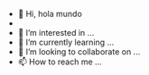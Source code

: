 - 👋 Hi, hola mundo
- 
- 👀 I’m interested in ...
- 🌱 I’m currently learning ...
- 💞️ I’m looking to collaborate on ...
- 📫 How to reach me ...

<!---
HugoJuarezG/HugoJuarezG is a ✨ special ✨ repository because its `README.md` (this file) appears on your GitHub profile.
You can click the Preview link to take a look at your changes.
--->
